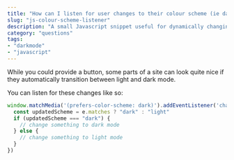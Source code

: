 ```yaml
---
title: "How can I listen for user changes to their colour scheme (ie dark mode)?"
slug: "js-colour-scheme-listener"
description: "A small Javascript snippet useful for dynamically changing colour schemes"
category: "questions"
tags:
- "darkmode"
- "javascript"
---
```


While you could provide a button, some parts of a site can look quite nice if they automatically transition between light and dark mode.

You can listen for these changes like so:

```javascript
window.matchMedia('(prefers-color-scheme: dark)').addEventListener('change', e => {
  const updatedScheme = e.matches ? "dark" : "light"
  if (updatedScheme === "dark") {
    // change something to dark mode
  } else {
    // change something to light mode
  }
})
```